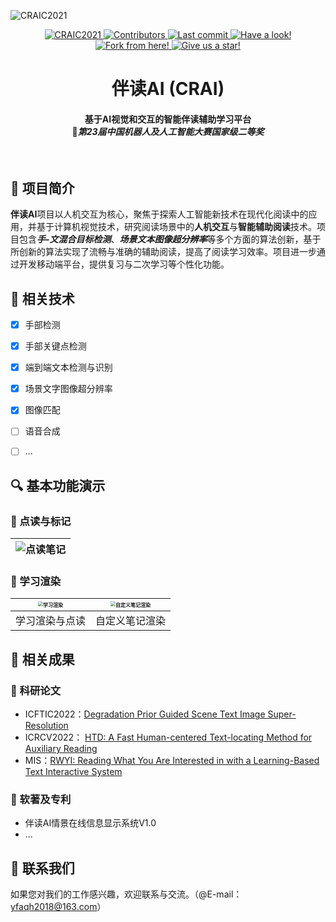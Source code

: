 ![CRAIC2021](README.assets/CRAIC2021.png)

<p align="center">
    <a href="https://www.caairobot.com">
        <img src="https://img.shields.io/badge/CRAIC-2021-blue" alt="CRAIC2021">
    </a>
    <a href="https://github.com/yfaqh/CRAI/graphs/contributors">
        <img src="https://img.shields.io/github/contributors/yfaqh/CRAI" alt="Contributors">
    </a>
    <a href="https://github.com/yfaqh/CRAI/commit/main">
        <img src="https://img.shields.io/github/last-commit/yfaqh/CRAI" alt="Last commit">
    </a>
    <a href="https://github.com/yfaqh/CRAI">
        <img src="https://img.shields.io/github/watchers/yfaqh/CRAI?style=social" alt="Have a look!">
    </a>
    <a href="https://github.com/yfaqh/CRAI">
        <img src="https://img.shields.io/github/forks/yfaqh/CRAI?style=social" alt="Fork from here!">
    </a>
    <a href="https://github.com/yfaqh/CRAI">
        <img src="https://img.shields.io/github/stars/yfaqh/CRAI?style=social" alt="Give us a star!">
    </a>
</p>
<h1 align="center">
    伴读AI (CRAI)
</h1>
<h4 align="center">
    基于AI视觉和交互的智能伴读辅助学习平台<br/>
    🥈<i>第23届中国机器人及人工智能大赛国家级二等奖</i>
</h4><br/>

## 🚩  项目简介

**伴读AI**项目以人机交互为核心，聚焦于探索人工智能新技术在现代化阅读中的应用，并基于计算机视觉技术，研究阅读场景中的**人机交互**与**智能辅助阅读**技术。项目包含***手-文混合目标检测***、***场景文本图像超分辨率***等多个方面的算法创新，基于所创新的算法实现了流畅与准确的辅助阅读，提高了阅读学习效率。项目进一步通过开发移动端平台，提供复习与二次学习等个性化功能。



## 🔑  相关技术

- [x] 手部检测
- [x] 手部关键点检测
- [x] 端到端文本检测与识别
- [x] 场景文字图像超分辨率
- [x] 图像匹配
- [ ] 语音合成
- [ ] ...



## 🔍  基本功能演示

### 📖  点读与标记

| ![点读笔记](README.assets/点读笔记.gif) |
| :-------------------------------------: |

### 📲  学习渲染

| <img src="README.assets/学习渲染.gif" alt="学习渲染" style="zoom: 50%;" /> | <img src="README.assets/自定义笔记渲染.gif" alt="自定义笔记渲染" style="zoom: 50%;" /> |
| :----------------------------------------------------------: | :----------------------------------------------------------: |
|                        学习渲染与点读                        |                        自定义笔记渲染                        |



## 🎯  相关成果

### 📄  科研论文

- ICFTIC2022：[Degradation Prior Guided Scene Text Image Super-Resolution](https://ieeexplore.ieee.org/abstract/document/10075240/)
- ICRCV2022： [HTD: A Fast Human-centered Text-locating Method for Auxiliary Reading](https://ieeexplore.ieee.org/abstract/document/9953262/)
- MIS：[RWYI: Reading What You Are Interested in with a Learning-Based Text Interactive System](https://www.hindawi.com/journals/misy/2022/6378011/)

### 📑  软著及专利

- 伴读AI情景在线信息显示系统V1.0
- ...



## 🔗  联系我们

如果您对我们的工作感兴趣，欢迎联系与交流。（@E-mail：yfaqh2018@163.com）

